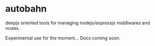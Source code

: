 autobahn
====


deepjs oriented tools for managing nodejs/expressjs middlwares and routes.

Experimental use for the moment... Docs coming soon.

